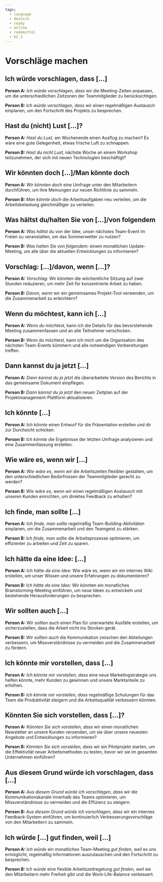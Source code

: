 ```yaml
---
tags:
  - language
  - deutsch
  - ready
  - online
  - redemittel
  - b2_2
---
```


# Vorschläge machen

## Ich würde vorschlagen, dass [...]

**Person A:** _Ich würde vorschlagen, dass_ wir die Meeting-Zeiten anpassen, um die unterschiedlichen Zeitzonen der Teammitglieder zu berücksichtigen.

**Person B:** _Ich würde vorschlagen, dass_ wir einen regelmäßigen Austausch einplanen, um den Fortschritt des Projekts zu besprechen.

## Hast du (nicht) Lust [...]?

**Person A:** _Hast du Lust,_ am Wochenende einen Ausflug zu machen? Es wäre eine gute Gelegenheit, etwas frische Luft zu schnappen.

**Person B:** _Hast du nicht Lust,_ nächste Woche an einem Workshop teilzunehmen, der sich mit neuen Technologien beschäftigt?

## Wir könnten doch [...]/Man könnte doch

**Person A:** _Wir könnten doch_ eine Umfrage unter den Mitarbeitern durchführen, um ihre Meinungen zur neuen Richtlinie zu sammeln.

**Person B:** _Man könnte doch_ die Arbeitsaufgaben neu verteilen, um die Arbeitsbelastung gleichmäßiger zu verteilen.

## Was hältst du/halten Sie von [...]/von folgendem

**Person A:** _Was hältst du von_ der Idee, unser nächstes Team-Event im Freien zu veranstalten, um das Sommerwetter zu nutzen?

**Person B:** _Was halten Sie von folgendem:_ einem monatlichen Update-Meeting, um alle über die aktuellen Entwicklungen zu informieren?

## Vorschlag: [...]/davon, wenn [...]?

**Person A:** _Vorschlag:_ Wir könnten die wöchentliche Sitzung auf zwei Stunden reduzieren, um mehr Zeit für konzentrierte Arbeit zu haben.

**Person B:** _Davon, wenn_ wir ein gemeinsames Projekt-Tool verwenden, um die Zusammenarbeit zu erleichtern?

## Wenn du möchtest, kann ich [...]

**Person A:** _Wenn du möchtest,_ kann ich die Details für das bevorstehende Meeting zusammenfassen und an alle Teilnehmer verschicken.

**Person B:** _Wenn du möchtest,_ kann ich mich um die Organisation des nächsten Team-Events kümmern und alle notwendigen Vorbereitungen treffen.

## Dann kannst du ja jetzt [...]

**Person A:** _Dann kannst du ja jetzt_ die überarbeitete Version des Berichts in das gemeinsame Dokument einpflegen.

**Person B:** _Dann kannst du ja jetzt_ den neuen Zeitplan auf der Projektmanagement-Plattform aktualisieren.

## Ich könnte [...]

**Person A:** _Ich könnte_ einen Entwurf für die Präsentation erstellen und dir zur Durchsicht schicken.

**Person B:** _Ich könnte_ die Ergebnisse der letzten Umfrage analysieren und eine Zusammenfassung erstellen.

## Wie wäre es, wenn wir [...]

**Person A:** _Wie wäre es, wenn wir_ die Arbeitszeiten flexibler gestalten, um den unterschiedlichen Bedürfnissen der Teammitglieder gerecht zu werden?

**Person B:** _Wie wäre es, wenn wir_ einen regelmäßigen Austausch mit unseren Kunden einrichten, um direktes Feedback zu erhalten?

## Ich finde, man sollte [...]

**Person A:** _Ich finde, man sollte_ regelmäßig Team-Building-Aktivitäten einplanen, um die Zusammenarbeit und den Teamgeist zu stärken.

**Person B:** _Ich finde, man sollte_ die Arbeitsprozesse optimieren, um effizienter zu arbeiten und Zeit zu sparen.

## Ich hätte da eine Idee: [...]

**Person A:** _Ich hätte da eine Idee:_ Wie wäre es, wenn wir ein internes Wiki erstellen, um unser Wissen und unsere Erfahrungen zu dokumentieren?

**Person B:** _Ich hätte da eine Idee:_ Wir könnten ein monatliches Brainstorming-Meeting einführen, um neue Ideen zu entwickeln und bestehende Herausforderungen zu besprechen.

## Wir sollten auch [...]

**Person A:** _Wir sollten auch_ einen Plan für unerwartete Ausfälle erstellen, um sicherzustellen, dass die Arbeit nicht ins Stocken gerät.

**Person B:** _Wir sollten auch_ die Kommunikation zwischen den Abteilungen verbessern, um Missverständnisse zu vermeiden und die Zusammenarbeit zu fördern.

## Ich könnte mir vorstellen, dass [...]

**Person A:** _Ich könnte mir vorstellen, dass_ eine neue Marketingstrategie uns helfen könnte, mehr Kunden zu gewinnen und unsere Marktanteile zu erhöhen.

**Person B:** _Ich könnte mir vorstellen, dass_ regelmäßige Schulungen für das Team die Produktivität steigern und die Arbeitsqualität verbessern könnten.

## Könnten Sie sich vorstellen, dass [...]?

**Person A:** _Könnten Sie sich vorstellen, dass_ wir einen monatlichen Newsletter an unsere Kunden versenden, um sie über unsere neuesten Angebote und Entwicklungen zu informieren?

**Person B:** _Könnten Sie sich vorstellen, dass_ wir ein Pilotprojekt starten, um die Effektivität neuer Arbeitsmethoden zu testen, bevor wir sie im gesamten Unternehmen einführen?

## Aus diesem Grund würde ich vorschlagen, dass [...]

**Person A:** _Aus diesem Grund würde ich vorschlagen, dass_ wir die Kommunikationskanäle innerhalb des Teams optimieren, um Missverständnisse zu vermeiden und die Effizienz zu steigern.

**Person B:** _Aus diesem Grund würde ich vorschlagen, dass_ wir ein internes Feedback-System einführen, um kontinuierlich Verbesserungsvorschläge von den Mitarbeitern zu sammeln.

## Ich würde [...] gut finden, weil [...]

**Person A:** _Ich würde_ ein monatliches Team-Meeting _gut finden, weil_ es uns ermöglicht, regelmäßig Informationen auszutauschen und den Fortschritt zu besprechen.

**Person B:** _Ich würde_ eine flexible Arbeitszeitregelung _gut finden, weil_ sie den Mitarbeitern mehr Freiheit gibt und die Work-Life-Balance verbessert.
